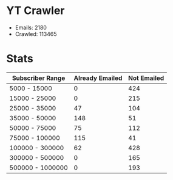 # YT Crawler
- Emails: 2180
- Crawled: 113465

# Stats
| Subscriber Range  | Already Emailed | Not Emailed |
|-------|-------|-------|
| 5000 - 15000 | 0 | 424 |
| 15000 - 25000 | 0 | 215 |
| 25000 - 35000 | 47 | 104 |
| 35000 - 50000 | 148 | 51 |
| 50000 - 75000 | 75 | 112 |
| 75000 - 100000 | 115 | 41 |
| 100000 - 300000 | 62 | 428 |
| 300000 - 500000 | 0 | 165 |
| 500000 - 1000000 | 0 | 193 |
